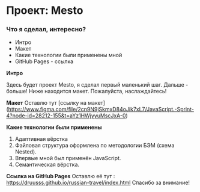 # Проект: Mesto

### Что я сделал, интересно?

- Интро
- Макет
- Какие технологии были применены мной
- GitHub Pages - ссылка

**Интро**

Здесь будет проект Mesto, я сделал первый маленький шаг.
Дальше - больше!
Ниже находится макет.
Пожалуйста, наслаждайтесь!

**Макет**
Оставлю тут [ссылку на макет] (https://www.figma.com/file/2cn9N9jSkmxD84oJik7xL7/JavaScript.-Sprint-4?node-id=28212-155&t=aYz1HWjyyuMscJxA-0)

**Какие технологии были применены**

1. Адаптивная вёрстка
2. Файловая структура оформлена по методологии БЭМ (схема Nested).
3. Впервые мной был применён JavaScript.
4. Семантическая вёрстка.

**Ссылка на GitHub Pages**
Оставлю её тут : https://druusss.github.io/russian-travel/index.html
Спасибо за внимание!
